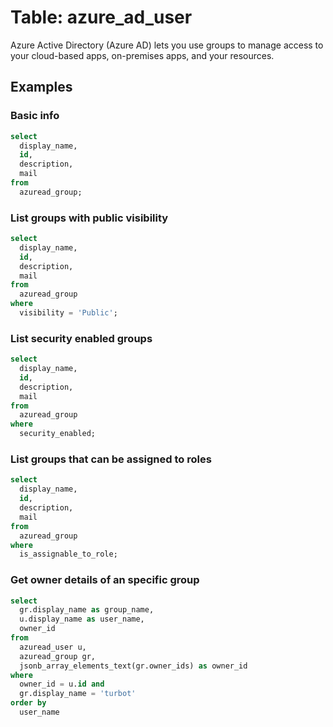 # Table: azure_ad_user

Azure Active Directory (Azure AD) lets you use groups to manage access to your cloud-based apps, on-premises apps, and your resources.

## Examples

### Basic info

```sql
select
  display_name,
  id,
  description,
  mail
from
  azuread_group;
```

### List groups with public visibility

```sql
select
  display_name,
  id,
  description,
  mail
from
  azuread_group
where
  visibility = 'Public';
```

### List security enabled groups

```sql
select
  display_name,
  id,
  description,
  mail
from
  azuread_group
where
  security_enabled;
```

### List groups that can be assigned to roles

```sql
select
  display_name,
  id,
  description,
  mail
from
  azuread_group
where
  is_assignable_to_role;
```

### Get owner details of an specific group

```sql
select
  gr.display_name as group_name,
  u.display_name as user_name,
  owner_id
from
  azuread_user u,
  azuread_group gr,
  jsonb_array_elements_text(gr.owner_ids) as owner_id
where
  owner_id = u.id and
  gr.display_name = 'turbot'
order by
  user_name
```
